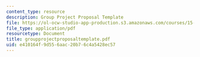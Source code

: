 ```yaml
---
content_type: resource
description: Group Project Proposal Template
file: https://ol-ocw-studio-app-production.s3.amazonaws.com/courses/15-310-managerial-psychology-laboratory-spring-2003/e410164f9d556aac20b76c4a5428ec57_groupprojectproposaltemplate.pdf
file_type: application/pdf
resourcetype: Document
title: groupprojectproposaltemplate.pdf
uid: e410164f-9d55-6aac-20b7-6c4a5428ec57
---
```

